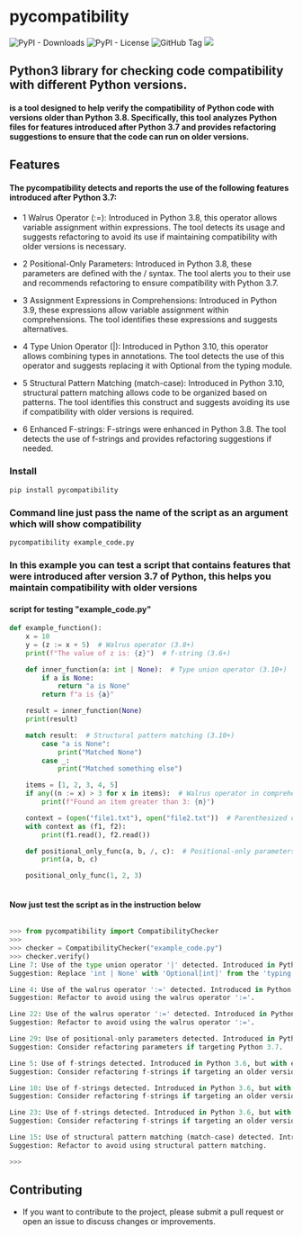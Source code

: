 # pycompatibility

![PyPI - Downloads](https://img.shields.io/pypi/dm/pycompatibility)
![PyPI - License](https://img.shields.io/pypi/l/pycompatibility)
![GitHub Tag](https://img.shields.io/github/v/tag/JuanBindez/pycompatibility?include_prereleases)
<a href="https://pypi.org/project/pycompatibility/"><img src="https://img.shields.io/pypi/v/pycompatibility" /></a>

## Python3 library for checking code compatibility with different Python versions.

#### is a tool designed to help verify the compatibility of Python code with versions older than Python 3.8. Specifically, this tool analyzes Python files for features introduced after Python 3.7 and provides refactoring suggestions to ensure that the code can run on older versions.


## Features

#### The pycompatibility detects and reports the use of the following features introduced after Python 3.7:

* 1 Walrus Operator (:=): Introduced in Python 3.8, this operator allows variable assignment within expressions. The tool detects its usage and suggests refactoring to avoid its use if maintaining compatibility with older versions is necessary.

* 2 Positional-Only Parameters: Introduced in Python 3.8, these parameters are defined with the / syntax. The tool alerts you to their use and recommends refactoring to ensure compatibility with Python 3.7.

* 3 Assignment Expressions in Comprehensions: Introduced in Python 3.9, these expressions allow variable assignment within comprehensions. The tool identifies these expressions and suggests alternatives.

* 4 Type Union Operator (|): Introduced in Python 3.10, this operator allows combining types in annotations. The tool detects the use of this operator and suggests replacing it with Optional from the typing module.

* 5 Structural Pattern Matching (match-case): Introduced in Python 3.10, structural pattern matching allows code to be organized based on patterns. The tool identifies this construct and suggests avoiding its use if compatibility with older versions is required.

* 6 Enhanced F-strings: F-strings were enhanced in Python 3.8. The tool detects the use of f-strings and provides refactoring suggestions if needed.


### Install

    pip install pycompatibility

### Command line just pass the name of the script as an argument which will show compatibility

    pycompatibility example_code.py


### In this example you can test a script that contains features that were introduced after version 3.7 of Python, this helps you maintain compatibility with older versions

#### script for testing "example_code.py"


```python
def example_function():
    x = 10
    y = (z := x + 5)  # Walrus operator (3.8+)
    print(f"The value of z is: {z}")  # f-string (3.6+)

    def inner_function(a: int | None):  # Type union operator (3.10+)
        if a is None:
            return "a is None"
        return f"a is {a}"

    result = inner_function(None)
    print(result)

    match result:  # Structural pattern matching (3.10+)
        case "a is None":
            print("Matched None")
        case _:
            print("Matched something else")

    items = [1, 2, 3, 4, 5]
    if any((n := x) > 3 for x in items):  # Walrus operator in comprehensions (3.9+)
        print(f"Found an item greater than 3: {n}")

    context = (open("file1.txt"), open("file2.txt"))  # Parenthesized context managers (3.9+)
    with context as (f1, f2):
        print(f1.read(), f2.read())

    def positional_only_func(a, b, /, c):  # Positional-only parameters (3.8+)
        print(a, b, c)

    positional_only_func(1, 2, 3)
    

```

#### Now just test the script as in the instruction below

```python

>>> from pycompatibility import CompatibilityChecker
>>> 
>>> checker = CompatibilityChecker("example_code.py")
>>> checker.verify()
Line 7: Use of the type union operator '|' detected. Introduced in Python 3.10+.
Suggestion: Replace 'int | None' with 'Optional[int]' from the 'typing' module.

Line 4: Use of the walrus operator ':=' detected. Introduced in Python 3.8+.
Suggestion: Refactor to avoid using the walrus operator ':='.

Line 22: Use of the walrus operator ':=' detected. Introduced in Python 3.8+.
Suggestion: Refactor to avoid using the walrus operator ':='.

Line 29: Use of positional-only parameters detected. Introduced in Python 3.8+.
Suggestion: Consider refactoring parameters if targeting Python 3.7.

Line 5: Use of f-strings detected. Introduced in Python 3.6, but with enhanced features in Python 3.8+.
Suggestion: Consider refactoring f-strings if targeting an older version of Python.

Line 10: Use of f-strings detected. Introduced in Python 3.6, but with enhanced features in Python 3.8+.
Suggestion: Consider refactoring f-strings if targeting an older version of Python.

Line 23: Use of f-strings detected. Introduced in Python 3.6, but with enhanced features in Python 3.8+.
Suggestion: Consider refactoring f-strings if targeting an older version of Python.

Line 15: Use of structural pattern matching (match-case) detected. Introduced in Python 3.10+.
Suggestion: Refactor to avoid using structural pattern matching.

>>> 


```


## Contributing

* If you want to contribute to the project, please submit a pull request or open an issue to discuss changes or improvements.